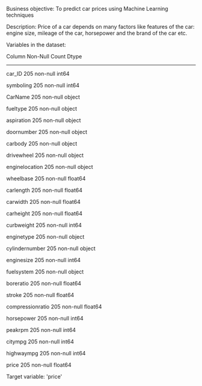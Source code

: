 Business objective: To predict car prices using Machine Learning techniques

Description: Price of a car depends on many factors like features of the car: engine size, mileage of the car, horsepower and the brand of the car etc.

Variables in the dataset:

Column            Non-Null Count  Dtype  
 ------            --------------  -----  
 car_ID            205 non-null    int64  
 
 symboling         205 non-null    int64  
 
 CarName           205 non-null    object 
 
 fueltype          205 non-null    object
 
 aspiration        205 non-null    object
 
 doornumber        205 non-null    object
 
 carbody           205 non-null    object
 
 drivewheel        205 non-null    object
 
 enginelocation    205 non-null    object
 
 wheelbase         205 non-null    float64
 
 carlength         205 non-null    float64
 
 carwidth          205 non-null    float64
 
 carheight         205 non-null    float64
 
 curbweight        205 non-null    int64
 
 enginetype        205 non-null    object
 
 cylindernumber    205 non-null    object
 
 enginesize        205 non-null    int64
 
 fuelsystem        205 non-null    object
 
 boreratio         205 non-null    float64
 
 stroke            205 non-null    float64
 
 compressionratio  205 non-null    float64
 
 horsepower        205 non-null    int64
 
 peakrpm           205 non-null    int64
 
 citympg           205 non-null    int64
 
 highwaympg        205 non-null    int64
 
 price             205 non-null    float64

 Target variable: 'price'
